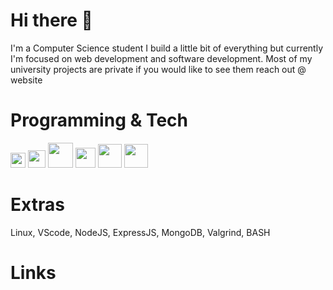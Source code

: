 # Hi there 👋
I'm a Computer Science student I build a little bit of everything but currently I'm focused on web development and software development.
Most of my university projects are private if you would like to see them reach out @ website

# Programming & Tech
<img src="https://upload.wikimedia.org/wikipedia/commons/6/6a/JavaScript-logo.png" height="24">
<img src="https://cdn-icons-png.flaticon.com/512/732/732212.png" height="28"> 
<img src="https://cdn.freebiesupply.com/logos/large/2x/css3-logo-png-transparent.png" height="40">
<img src="https://upload.wikimedia.org/wikipedia/commons/thumb/c/c3/Python-logo-notext.svg/1869px-Python-logo-notext.svg.png" height="32"> 
<img src="https://cdn-icons-png.flaticon.com/512/226/226777.png" height="38">
<img src="https://cdn.icon-icons.com/icons2/2107/PNG/512/file_type_vscode_icon_130084.png" height="38">









# Extras

Linux, VScode, NodeJS, ExpressJS, MongoDB, Valgrind, BASH

# Links
